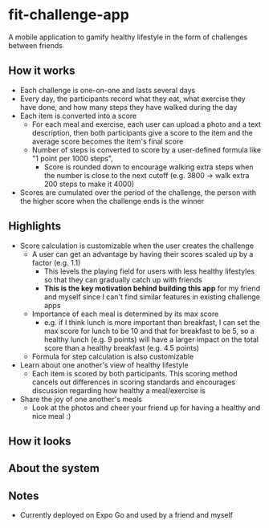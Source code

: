 # fit-challenge-app
A mobile application to gamify healthy lifestyle in the form of challenges between friends

## How it works
- Each challenge is one-on-one and lasts several days
- Every day, the participants record what they eat, what exercise they have done, and how many steps they have walked during the day
- Each item is converted into a score
  - For each meal and exercise, each user can upload a photo and a text description, 
  then both participants give a score to the item and the average score becomes the item's final score
  - Number of steps is converted to score by a user-defined formula like "1 point per 1000 steps", 
    - Score is rounded down to encourage walking extra steps when the number is close to the next cutoff (e.g. 3800 -> walk extra 200 steps to make it 4000)
- Scores are cumulated over the period of the challenge, the person with the higher score when the challenge ends is the winner

## Highlights
- Score calculation is customizable when the user creates the challenge
  - A user can get an advantage by having their scores scaled up by a factor (e.g. 1.1)
    - This levels the playing field for users with less healthy lifestyles so that they can gradually catch up with friends
    - **This is the key motivation behind building this app** for my friend and myself since I can't find similar features in existing challenge apps
  - Importance of each meal is determined by its max score
    - e.g. if I think lunch is more important than breakfast, I can set the max score for lunch to be 10 and that for breakfast to be 5, 
    so a healthy lunch (e.g. 9 points) will have a larger impact on the total score than a healthy breakfast (e.g. 4.5 points)
  - Formula for step calculation is also customizable
- Learn about one another's view of healthy lifestyle
  - Each item is scored by both participants. This scoring method cancels out differences in scoring standards and encourages discussion regarding how healthy a meal/exercise is
- Share the joy of one another's meals
  - Look at the photos and cheer your friend up for having a healthy and nice meal :)

## How it looks
<screenshots arranged horizontally>

## About the system
<system diagram and explanation>

## Notes
- Currently deployed on Expo Go and used by a friend and myself
